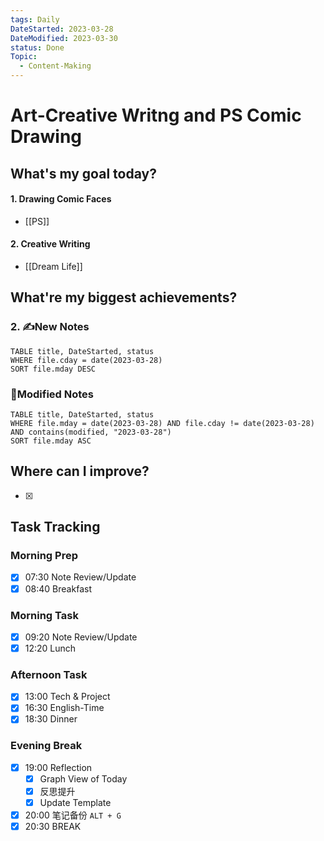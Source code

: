 ```yaml
---
tags: Daily
DateStarted: 2023-03-28
DateModified: 2023-03-30
status: Done
Topic:
  - Content-Making
---
```


# Art-Creative Writng and PS Comic Drawing

## What's my goal today?

#### 1. Drawing Comic Faces

- [[PS]]

#### 2. Creative Writing

- [[Dream Life]]

## What're my biggest achievements?

### 2. ✍️New Notes

```dataview
TABLE title, DateStarted, status
WHERE file.cday = date(2023-03-28)
SORT file.mday DESC
```

### 📝Modified Notes

```dataview
TABLE title, DateStarted, status
WHERE file.mday = date(2023-03-28) AND file.cday != date(2023-03-28) AND contains(modified, "2023-03-28")
SORT file.mday ASC
```

## Where can I improve?

- [x]

## Task Tracking

### Morning Prep

- [x] 07:30 Note Review/Update
- [x] 08:40 Breakfast

### Morning Task

- [x] 09:20 Note Review/Update
- [x] 12:20 Lunch

### Afternoon Task

- [x] 13:00 Tech & Project
- [x] 16:30 English-Time
- [x] 18:30 Dinner

### Evening Break

- [x] 19:00 Reflection
  - [x] Graph View of Today
  - [x] 反思提升
  - [x] Update Template
- [x] 20:00 笔记备份 `ALT + G`
- [x] 20:30 BREAK
